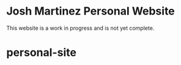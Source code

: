 # Josh Martinez Personal Website
This website is a work in progress and is not yet complete.

# personal-site
